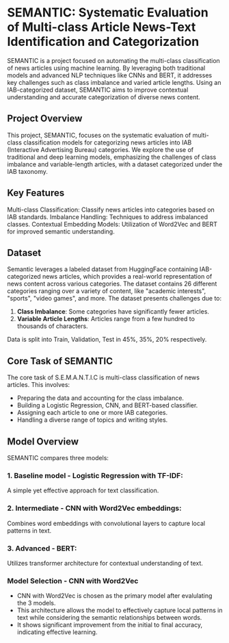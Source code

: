 #  SEMANTIC: Systematic Evaluation of Multi-class Article News-Text Identification and Categorization
SEMANTIC is a project focused on automating the multi-class classification of news articles using machine learning. By leveraging both traditional models and advanced NLP techniques like CNNs and BERT, it addresses key challenges such as class imbalance and varied article lengths. Using an IAB-categorized dataset, SEMANTIC aims to improve contextual understanding and accurate categorization of diverse news content.

## Project Overview
This project, SEMANTIC, focuses on the systematic evaluation of multi-class classification models for categorizing news articles into IAB 
(Interactive Advertising Bureau) categories. We explore the use of traditional and deep learning models, emphasizing the challenges of class imbalance and variable-length articles, with a dataset categorized under the IAB taxonomy.

## Key Features
Multi-class Classification: Classify news articles into categories based on IAB standards.
Imbalance Handling: Techniques to address imbalanced classes.
Contextual Embedding Models: Utilization of Word2Vec and BERT for improved semantic understanding.

## Dataset
Semantic leverages a labeled dataset from HuggingFace containing IAB-categorized news articles, which provides a real-world representation of news content across various categories. The dataset contains 26 different categories ranging over a variety of content, like "academic interests", "sports", "video games", and more. The dataset presents challenges due to:

1. **Class Imbalance**: Some categories have significantly fewer articles.
2. **Variable Article Lengths**: Articles range from a few hundred to thousands of characters.

Data is split into Train, Validation, Test in  45%, 35%, 20% respectively.

## Core Task of SEMANTIC
The core task of S.E.M.A.N.T.I.C is multi-class classification of news articles. This involves:
* Preparing the data and accounting for the class imbalance.
* Building a Logistic Regression, CNN, and BERT-based classifier.
* Assigning each article to one or more IAB categories.
* Handling a diverse range of topics and writing styles.


## Model Overview
SEMANTIC compares three models:
### 1. Baseline model - Logistic Regression with TF-IDF:
A simple yet effective approach for text classification.
### 2. Intermediate - CNN with Word2Vec embeddings:
Combines word embeddings with convolutional layers to capture local patterns in text.
### 3. Advanced - BERT:
Utilizes transformer architecture for contextual understanding of text.

### Model Selection - CNN with Word2Vec
* CNN with Word2Vec is chosen as the primary model after evalulating the 3 models.
* This architecture allows the model to effectively capture local patterns in text while considering the semantic relationships between words.
* It shows significant improvement from the initial to final accuracy, indicating effective learning.
